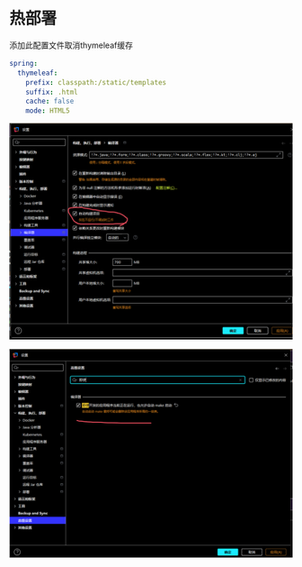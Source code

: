 # 热部署

添加此配置文件取消thymeleaf缓存

```yml
spring:
  thymeleaf:
    prefix: classpath:/static/templates
    suffix: .html
    cache: false
    mode: HTML5
```

![image-20250807153157819](images/image-20250807153157819.png)

![image-20250807153235870](images/image-20250807153235870.png)